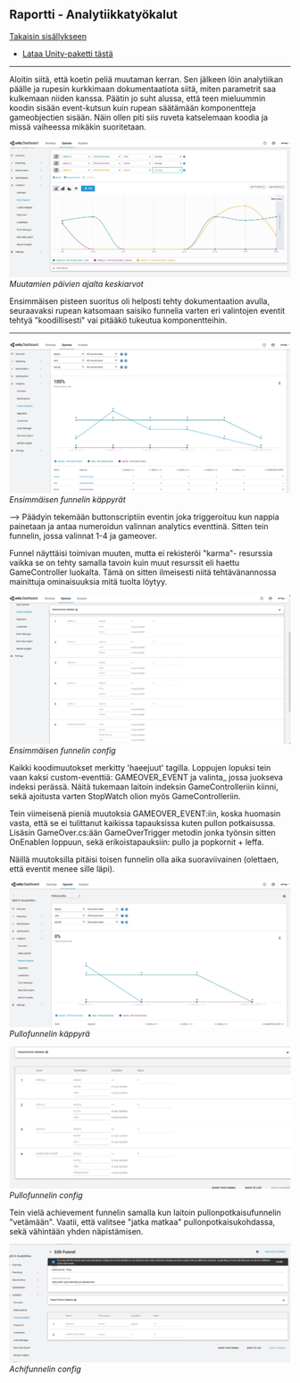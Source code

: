 ## Raportti - Analytiikkatyökalut

[Takaisin sisällykseen](https://github.com/Shinpai/Peliteknologia)

* [Lataa Unity-paketti tästä](https://github.com/Shinpai/Peliteknologia/raw/master/Sykli%206%20Analytiikka/Sykli6_project.zip)

---

Aloitin siitä, että koetin peliä muutaman kerran. Sen jälkeen löin analytiikan päälle ja rupesin kurkkimaan dokumentaatiota siitä, miten parametrit saa kulkemaan niiden kanssa. Päätin jo suht alussa, että teen mieluummin koodin sisään event-kutsun kuin rupean säätämään komponentteja gameobjectien sisään. Näin ollen piti siis ruveta katselemaan koodia ja missä vaiheessa mikäkin suoritetaan.

![pakollinen](img/s6_00.jpg)
*Muutamien päivien ajalta keskiarvot*

Ensimmäisen pisteen suoritus oli helposti tehty dokumentaation avulla, seuraavaksi rupean katsomaan saisiko funnelia varten eri valintojen eventit tehtyä "koodillisesti" vai pitääkö tukeutua komponentteihin. 

---

![funnel0](img/s6_01.jpg)
*Ensimmäisen funnelin käppyrät*

--> Päädyin tekemään buttonscriptiin eventin joka triggeroituu kun nappia painetaan ja antaa numeroidun valinnan analytics eventtinä. Sitten tein funnelin, jossa valinnat 1-4 ja gameover. 

Funnel näyttäisi toimivan muuten, mutta ei rekisteröi "karma"- resurssia vaikka se on tehty samalla tavoin kuin muut resurssit eli haettu GameController luokalta. Tämä on sitten ilmeisesti niitä tehtävänannossa mainittuja ominaisuuksia mitä tuolta löytyy. 

![funnel1](img/s6_02.jpg)
*Ensimmäisen funnelin config*

Kaikki koodimuutokset merkitty 'haeejuut' tagilla. Loppujen lopuksi tein vaan kaksi custom-eventtiä: GAMEOVER_EVENT ja valinta_ jossa juokseva indeksi perässä. Näitä tukemaan laitoin indeksin GameControlleriin kiinni, sekä ajoitusta varten StopWatch olion myös GameControlleriin.

Tein viimeisenä pieniä muutoksia GAMEOVER_EVENT:iin, koska huomasin vasta, että se ei tulittanut kaikissa tapauksissa kuten pullon potkaisussa. Lisäsin GameOver.cs:ään GameOverTrigger metodin jonka työnsin sitten OnEnablen loppuun, sekä erikoistapauksiin: pullo ja popkornit + leffa.

Näillä muutoksilla pitäisi toisen funnelin olla aika suoraviivainen (olettaen, että eventit menee sille läpi).

![funnel2](img/s6_03.JPG)
*Pullofunnelin käppyrä*

![funne3](img/s6_04.JPG)
*Pullofunnelin config*

Tein vielä achievement funnelin samalla kun laitoin pullonpotkaisufunnelin "vetämään". Vaatii, että valitsee "jatka matkaa" pullonpotkaisukohdassa, sekä vähintään yhden näpistämisen.

![funnel4](img/s6_05.JPG)
*Achifunnelin config*



